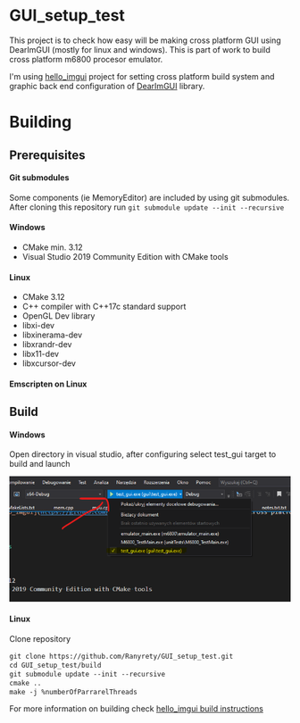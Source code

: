 # GUI_setup_test
This project is to check how easy will be making cross platform GUI using DearImGUI (mostly for linux and windows). This is part of work to build cross platform m6800 procesor emulator.

I'm using [hello_imgui](https://github.com/pthom/hello_imgui) project for setting cross platform build system and graphic back end configuration of [DearImGUI](https://github.com/ocornut/imgui) library.

# Building

## Prerequisites

#### Git submodules

Some components (ie MemoryEditor)  are included by using git submodules.
After cloning this repository run
`git submodule update --init --recursive` 

#### Windows

- CMake min. 3.12
- Visual Studio 2019 Community Edition with CMake tools

#### Linux

- CMake 3.12
- C++ compiler with C++17c standard support
- OpenGL Dev library
- libxi-dev
- libxinerama-dev
- libxrandr-dev
- libx11-dev
- libxcursor-dev

#### Emscripten on Linux

## Build

#### Windows

Open directory in visual studio, after configuring select test_gui target to build and launch

![target selection](docsAssets/selectTarget_pic.png)


#### Linux

Clone repository

	git clone https://github.com/Ranyrety/GUI_setup_test.git
	cd GUI_setup_test/build
 	git submodule update --init --recursive
	cmake ..
	make -j %numberOfParrarelThreads


For more information on building check [hello_imgui build instructions](https://github.com/pthom/hello_imgui#build-instructions)
